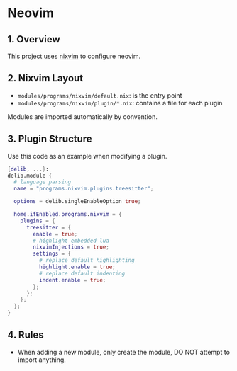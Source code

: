 # Neovim

## 1. Overview
This project uses [nixvim](https://github.com/nix-community/nixvim) to configure neovim.

## 2. Nixvim Layout
- `modules/programs/nixvim/default.nix`: is the entry point
- `modules/programs/nixvim/plugin/*.nix`: contains a file for each plugin

Modules are imported automatically by convention.

## 3. Plugin Structure
Use this code as an example when modifying a plugin.

```nix
{delib, ...}:
delib.module {
  # language parsing
  name = "programs.nixvim.plugins.treesitter";

  options = delib.singleEnableOption true;

  home.ifEnabled.programs.nixvim = {
    plugins = {
      treesitter = {
        enable = true;
        # highlight embedded lua
        nixvimInjections = true;
        settings = {
          # replace default highlighting
          highlight.enable = true;
          # replace default indenting
          indent.enable = true;
        };
      };
    };
  };
}
```

## 4. Rules

- When adding a new module, only create the module, DO NOT attempt to import anything.
